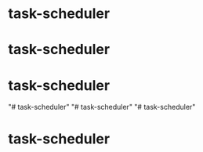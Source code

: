 # task-scheduler
# task-scheduler
# task-scheduler
"# task-scheduler" 
"# task-scheduler" 
"# task-scheduler" 
# task-scheduler
